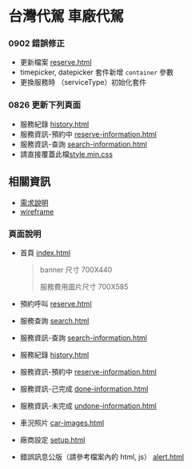 # 台灣代駕 車廠代駕

### 0902 錯誤修正
- 更新檔案 [reserve.html](./reserve.html)
- timepicker, datepicker 套件新增 `container` 參數
- 更換服務時 （serviceType）初始化套件

### 0826 更新下列頁面
- 服務紀錄 [history.html](./history.html)
- 服務資訊-預約中 [reserve-information.html](./reserve-information.html)
- 服務資訊-查詢 [search-information.html](./search-information.html)
- 請直接覆蓋此檔[style.min.css](./css/style.min.css)

## 相關資訊
- [需求說明](https://twdd.myjetbrains.com/youtrack/issue/design-14)
- [wireframe](https://o1spkl.axshare.com/#id=j8s88p&p=%E8%BB%8A%E5%BB%A0%E4%BB%A3%E9%A7%95%E5%91%BC%E5%8F%AB_v1_1)

### 頁面說明
- 首頁 [index.html](./index.html)
  > banner 尺寸 700X440
  >
  > 服務費用圖片尺寸 700X585

- 預約呼叫 [reserve.html](./reserve.html)
- 服務查詢 [search.html](./search.html)
- 服務資訊-查詢 [search-information.html](./search-information.html)
- 服務紀錄 [history.html](./history.html)
- 服務資訊-預約中 [reserve-information.html](./reserve-information.html)
- 服務資訊-己完成 [done-information.html](./done-information.html)
- 服務資訊-未完成 [undone-information.html](./undone-information.html)
- 車況照片 [car-images.html](./car-images.html)
- 廠商設定 [setup.html](./setup.html)
- 錯誤訊息公版（請參考檔案內的 html, js） [alert.html](./alert.html)